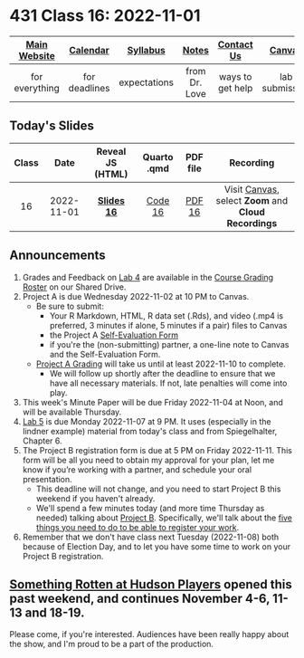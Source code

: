 # 431 Class 16: 2022-11-01 

[Main Website](https://thomaselove.github.io/431-2022/) | [Calendar](https://thomaselove.github.io/431-2022/calendar.html) | [Syllabus](https://thomaselove.github.io/431-syllabus-2022/) | [Notes](https://thomaselove.github.io/431-notes/) | [Contact Us](https://thomaselove.github.io/431-2022/contact.html) | [Canvas](https://canvas.case.edu) | [Data and Code](https://github.com/THOMASELOVE/431-data)
:-----------: | :--------------: | :----------: | :---------: | :-------------: | :-----------: | :------------:
for everything | for deadlines | expectations | from Dr. Love | ways to get help | lab submission | for downloads

## Today's Slides

Class | Date | Reveal JS (HTML) | Quarto .qmd | PDF file | Recording
:---: | :--------: | :------: | :------: | :--------: | :-------------:
16 | 2022-11-01 | **[Slides 16](https://thomaselove.github.io/431-slides-2022/class16.html)** | [Code 16](https://thomaselove.github.io/431-slides-2022/class16.qmd) | [PDF 16](431%20Class%2016.pdf) | Visit [Canvas](https://canvas.case.edu/), select **Zoom** and **Cloud Recordings**

## Announcements

1. Grades and Feedback on [Lab 4](https://github.com/THOMASELOVE/431-labs-2022#answer-sketches-and-grading-rubrics) are available in the [Course Grading Roster](https://bit.ly/431-grades-2022) on our Shared Drive.
2. Project A is due Wednesday 2022-11-02 at 10 PM to Canvas. 
    - Be sure to submit:
        - Your R Markdown, HTML, R data set (.Rds), and video (.mp4 is preferred, 3 minutes if alone, 5 minutes if a pair) files to Canvas
        - the Project A [Self-Evaluation Form](https://bit.ly/431-projectA-self-evaluation-2022)
        - if you're the (non-submitting) partner, a one-line note to Canvas and the Self-Evaluation Form.
    - [Project A Grading](https://thomaselove.github.io/431-projectA-2022/report.html#grading) will take us until at least 2022-11-10 to complete.
        - We will follow up shortly after the deadline to ensure that we have all necessary materials. If not, late penalties will come into play.
3. This week's Minute Paper will be due Friday 2022-11-04 at Noon, and will be available Thursday.
4. [Lab 5](https://github.com/THOMASELOVE/431-labs-2022) is due Monday 2022-11-07 at 9 PM. It uses (especially in the lindner example) material from today's class and from Spiegelhalter, Chapter 6. 
5. The Project B registration form is due at 5 PM on Friday 2022-11-11. This form will be all you need to obtain my approval for your plan, let me know if you’re working with a partner, and schedule your oral presentation. 
    - This deadline will not change, and you need to start Project B this weekend if you haven't already. 
    - We'll spend a few minutes today (and more time Thursday as needed) talking about [Project B](https://thomaselove.github.io/431-projectB-2022/). Specifically, we'll talk about the [five things you need to do to be able to register your work](https://thomaselove.github.io/431-projectB-2022/register.html#what-do-you-need-to-do-before-filling-out-the-form).
6. Remember that we don't have class next Tuesday (2022-11-08) both because of Election Day, and to let you have some time to work on your Project B registration.

## [Something Rotten at Hudson Players](https://www.hudsonplayers.com/something-rotten/) opened this past weekend, and continues November 4-6, 11-13 and 18-19.

Please come, if you're interested. Audiences have been really happy about the show, and I'm proud to be a part of the production.
